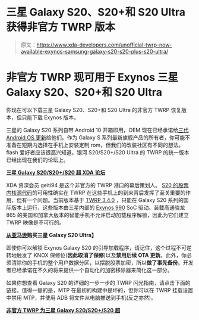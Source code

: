# 三星 Galaxy S20、S20+和 S20 Ultra 获得非官方 TWRP 版本

> 原文：<https://www.xda-developers.com/unofficial-twrp-now-available-exynos-samsung-galaxy-s20-s20-plus-s20-ultra/>

# 非官方 TWRP 现可用于 Exynos 三星 Galaxy S20、S20+和 S20 Ultra

你现在可以下载三星 Galaxy S20、S20+和 S20 Ultra 的非官方 TWRP 恢复版本，但只能下载 Exynos 版本。

三星的 Galaxy S20 系列自带 Android 10 开箱即用，OEM 现在已经承诺给[三代 Android OS 更新](https://www.xda-developers.com/samsung-galaxy-devices-3-generations-android-updates/)给他们。作为 Galaxy S 系列最新旗舰产品的所有者，你可能不准备在短期内选择在手机上安装定制 rom，但我们的改装社区有不同的想法。flash 爱好者应该很高兴知道，银河 S20/S20+/S20 Ultra 的 TWRP 的统一版本已经出现在我们的论坛上。

**[三星 Galaxy S20/S20+/S20 超 XDA 论坛](https://forum.xda-developers.com/galaxy-s20)**

XDA 资深会员 geiti94 是这个非官方的 TWRP 港口的幕后策划人。 [S20 的股票内核源代码](https://www.xda-developers.com/samsung-galaxy-s20-kernel-source-code-available-exynos-models/)的可用性确实在 TWRP 在这些手机上的到来背后发挥了至关重要的作用，但有一个问题。当前版本基于 [TWRP 3.4.0](https://www.xda-developers.com/twrp-3-4-0-enables-ozip-decryption-realme-oppo-devices-support-legacy-devices-upgraded-android-10/) ，只能在 Galaxy S20 系列的国际版本上运行，这些版本由三星内部的 [Exynos 990](https://www.xda-developers.com/samsung-exynos-990-5g-modem-5123-7nm/) SoC 驱动。装载高通骁龙 865 的美国和加拿大版本的智能手机不允许启动加载程序解锁，因此为它们建立 TWRP 映像是不可行的。

**[从亚马逊](https://www.amazon.in/Samsung-Galaxy-Storage-Additional-Exchange/dp/B086KFMC6Y/?tag=xdaportalin-21)购买三星 Galaxy S20 Ultra】**

即使你可以解锁 Exynos Galaxy S20 的引导加载程序，请记住，这个过程不可逆转地触发了 KNOX 保修位(**因此取消了保修**)以及**禁用后续 OTA 更新**。此外，你必须清除你的手机的整个用户数据分区，以摆脱股票加密，所以**做了事先备份**。开发者已经承诺在不久的将来提供一个自动化的加密移除器来简化这一部分。

如果你想查看 Galaxy S20 的详细的一步一步的 TWRP 闪光指南，请点击下面的链接。值得一提的是，MTP 在最初的构建中是坏的，但你可以在 TWRP 挂载设置中禁用 MTP，并使用 ADB 将文件从电脑推送到手机(反之亦然)。

**[非官方 TWRP 为三星 Galaxy S20/S20+/S20 超](https://forum.xda-developers.com/galaxy-s20/development/recovery-twrp-galaxy-s20-s20-s20-ultra-t4149911)**